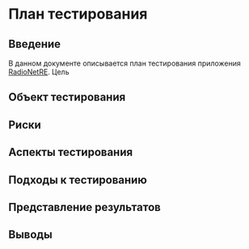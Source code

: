 # План тестирования
## Введение
В данном документе описывается план тестирования приложения [RadioNetRE](https://github.com/CharleyCattac/RadioNetRE/blob/master/Documents/SRS.md). Цель
## Объект тестирования
## Риски
## Аспекты тестирования
## Подходы к тестированию
## Представление результатов
## Выводы
